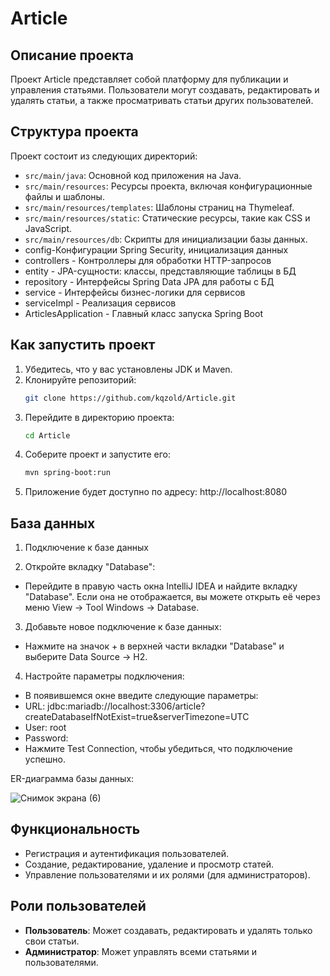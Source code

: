 # Article

## Описание проекта
Проект Article представляет собой платформу для публикации и управления статьями. Пользователи могут создавать, редактировать и удалять статьи, а также просматривать статьи других пользователей.

## Структура проекта
Проект состоит из следующих директорий:

- `src/main/java`: Основной код приложения на Java.
- `src/main/resources`: Ресурсы проекта, включая конфигурационные файлы и шаблоны.
- `src/main/resources/templates`: Шаблоны страниц на Thymeleaf.
- `src/main/resources/static`: Статические ресурсы, такие как CSS и JavaScript.
- `src/main/resources/db`: Скрипты для инициализации базы данных.
- config-Конфигурации Spring Security, инициализация данных
- controllers - Контроллеры для обработки HTTP-запросов
- entity - JPA-сущности: классы, представляющие таблицы в БД
- repository - Интерфейсы Spring Data JPA для работы с БД
- service - Интерфейсы бизнес-логики для сервисов
- serviceImpl - Реализация сервисов
- ArticlesApplication - Главный класс запуска Spring Boot

## Как запустить проект
1. Убедитесь, что у вас установлены JDK и Maven.
2. Клонируйте репозиторий:
    ```bash
    git clone https://github.com/kqzold/Article.git
    ```
3. Перейдите в директорию проекта:
    ```bash
    cd Article
    ```
4. Соберите проект и запустите его:
    ```bash
    mvn spring-boot:run
    ```
5. Приложение будет доступно по адресу:
http://localhost:8080

## База данных
1. Подключение к базе данных

2. Откройте вкладку "Database":

- Перейдите в правую часть окна IntelliJ IDEA и найдите вкладку "Database". Если она не отображается, вы можете открыть её через меню View -> Tool Windows -> Database.

3. Добавьте новое подключение к базе данных:

- Нажмите на значок + в верхней части вкладки "Database" и выберите Data Source -> H2.

4. Настройте параметры подключения:

- В появившемся окне введите следующие параметры:
- URL: jdbc:mariadb://localhost:3306/article?createDatabaseIfNotExist=true&serverTimezone=UTC
- User: root
- Password: 
- Нажмите Test Connection, чтобы убедиться, что подключение успешно.

ER-диаграмма базы данных:

![Снимок экрана (6)](https://github.com/user-attachments/assets/20202200-1813-44d5-9caa-2546b2e33ce8)
## Функциональность
- Регистрация и аутентификация пользователей.
- Создание, редактирование, удаление и просмотр статей.
- Управление пользователями и их ролями (для администраторов).

## Роли пользователей
- **Пользователь**: Может создавать, редактировать и удалять только свои статьи.
- **Администратор**: Может управлять всеми статьями и пользователями.
